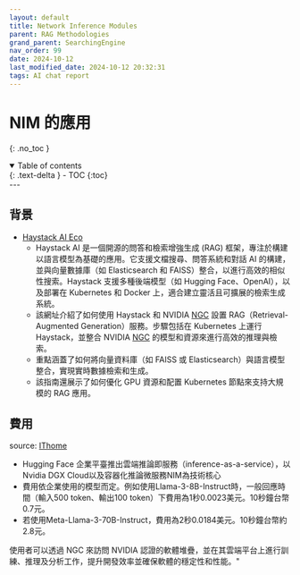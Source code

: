 ```yaml
---
layout: default
title: Network Inference Modules
parent: RAG Methodologies
grand_parent: SearchingEngine
nav_order: 99
date: 2024-10-12 
last_modified_date: 2024-10-12 20:32:31
tags: AI chat report
---
```


# NIM 的應用
{: .no_toc }

<details open markdown="block">
  <summary>
    Table of contents
  </summary>
  {: .text-delta }
- TOC
{:toc}
</details>
---

## 背景

- [Haystack  AI Eco](https://haystack.deepset.ai/blog/haystack-nvidia-nim-rag-guide)
  - Haystack AI 是一個開源的問答和檢索增強生成 (RAG) 框架，專注於構建以語言模型為基礎的應用。它支援文檔搜尋、問答系統和對話 AI 的構建，並與向量數據庫（如 Elasticsearch 和 FAISS）整合，以進行高效的相似性搜索。Haystack 支援多種後端模型（如 Hugging Face、OpenAI），以及部署在 Kubernetes 和 Docker 上，適合建立靈活且可擴展的檢索生成系統。
  - 該網址介紹了如何使用 Haystack 和 NVIDIA [NGC][ngc] 設置 RAG（Retrieval-Augmented Generation）服務。步驟包括在 Kubernetes 上運行 Haystack，並整合 NVIDIA [NGC][ngc] 的模型和資源來進行高效的推理與檢索。
  - 重點涵蓋了如何將向量資料庫（如 FAISS 或 Elasticsearch）與語言模型整合，實現實時數據檢索和生成。
  - 該指南還展示了如何優化 GPU 資源和配置 Kubernetes 節點來支持大規模的 RAG 應用。

## 費用

source: [IThome](https://www.ithome.com.tw/news/164187)
- Hugging Face 企業平臺推出雲端推論即服務（inference-as-a-service），以Nvidia DGX Cloud以及容器化推論微服務NIM為技術核心
- 費用依企業使用的模型而定。例如使用Llama-3-8B-Instruct時，一般回應時間（輸入500 token、輸出100 token）下費用為1秒0.0023美元。10秒鐘台幣0.7元。
- 若使用Meta-Llama-3-70B-Instruct，費用為2秒0.0184美元。10秒鐘台幣約2.8元。

[ngc]:   https://lazypro.medium.com/%E5%81%9A%E4%B8%80%E5%80%8B%E5%8B%99%E5%AF%A6%E7%9A%84rag-pragmatic-rag-65fc63647c51 "NGC 是 NVIDIA GPU Cloud 的縮寫，它是 NVIDIA 提供的一個專門針對 AI、機器學習、數據分析和高性能計算的雲端平台。NGC 提供了一個容器化的環境，內含各種經過優化的深度學習框架、預訓練模型、應用程式和工具，能夠快速部署在各種環境中，如本地伺服器、雲端或超級計算機。"
使用者可以透過 NGC 來訪問 NVIDIA 認證的軟體堆疊，並在其雲端平台上進行訓練、推理及分析工作，提升開發效率並確保軟體的穩定性和性能。"